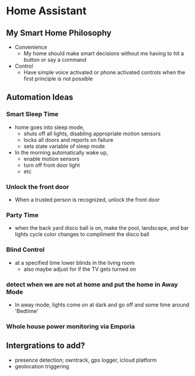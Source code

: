 # Home Assistant

## My Smart Home Philosophy

* Convenience 
  * My home should make smart decisions without me having to hit a button or say a command
* Control
  * Have simple voice activated or phone activated controls when the first principle is not possible


## Automation Ideas

### Smart Sleep Time
* home goes into sleep mode,
    * shuts off all lights, disabling appropriate motion sensors
    * locks all doors and reports on failure
    * sets state variable of sleep mode
* In the morning automatically wake up, 
    * enable motion sensors
    * turn off front door light
    * etc

### Unlock the front door
* When a trusted person is recognized, unlock the front door

### Party Time
* when the back yard disco ball is on, make the pool, landscape, and bar lights cycle color changes to compliment the disco ball

### Blind Control
* at a specified time lower blinds in the living room
    * also maybe adjust for if the TV gets turned on

### detect when we are not at home and put the home in Away Mode
* In away mode, lights come on at dark and go off and some time around 'Bedtime'

### Whole house power monitoring via Emporia

## Intergrations to add?
* presence detection; owntrack, gps logger, icloud platform 
* geolocation triggering
